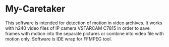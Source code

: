 # My-Caretaker
This software is intended for detection of motion in video archives. It works with h240 video files of IP camera VSTARCAM C7815 in order to save frames with motion into the separate pictures or combine into video file with motion only. Software is IDE wrap for FFMPEG tool.
